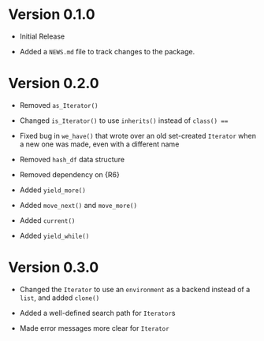 # Version 0.1.0

* Initial Release

* Added a `NEWS.md` file to track changes to the package.

# Version 0.2.0


* Removed `as_Iterator()`

* Changed `is_Iterator()` to use `inherits()` instead of `class() ==`

* Fixed bug in `we_have()` that wrote over an old set-created `Iterator` when a new one was made, even with a different name

* Removed `hash_df` data structure

* Removed dependency on {R6}

* Added `yield_more()`

* Added `move_next()` and `move_more()`

* Added `current()`

* Added `yield_while()`

# Version 0.3.0

* Changed the `Iterator` to use an `environment` as a backend instead of a `list`, and
added `clone()`

* Added a well-defined search path for `Iterator`s


* Made error messages more clear for `Iterator`

* Added `move_while()`

* Added access to the current iteration number with `.iter`

* Completely changed the `move_*()` backend to use `yield_*()`

* Changed the `we_have()` backend to be fully lazy

* Removed dependency on {purrr}

* Added new features to set comprehension with `Iterator`s
